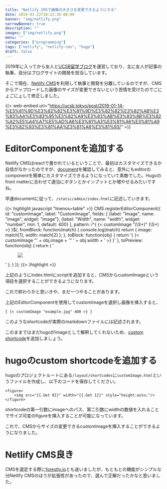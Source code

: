 ```yaml
---
title: "Netlify CMSで画像の大きさを変更できるようにする"
date: 2019-01-22T10:22:36-08:00
banner: "img/netlify.png"
narrowBanner: true
description: ""
images: ["img/netlify.png"]
menu: ""
categories: ["programming"]
tags: ["netlify", "netlify-cms", "hugo"]
draft: false
---
```


2019年に入ってから友人と[UCSB留学ブログ](https://ucsb.tokyo/)を運営しており、主に友人が記事の執筆、自分はブログサイトの開発を担当しています。

そこで現在、[Netlify CMS](https://www.netlifycms.org/)を利用して執筆と開発を分離しているのですが、CMSからアップロードした画像のサイズが変更できないという苦情を受けたのでごにょごにょして修正しました。

<!--more-->

{{< web-embed url="https://ucsb.tokyo/post/2019-01-14-%E3%81%9D%E3%82%82%E3%81%9D%E3%82%82%E3%82%AB%E3%83%AA%E3%83%95%E3%82%A9%E3%83%AB%E3%83%8B%E3%82%A2%E5%A4%A7%E5%AD%A6%E3%81%A3%E3%81%A6%E3%81%A9%E3%82%93%E3%81%AA%E3%81%A8%E3%81%93/" >}}


# EditorComponentを追加する
Netlify CMSはreactで書かれているということで、最初はカスタマイズできるか自信がなかったのですが、[document](https://www.netlifycms.org/docs/custom-widgets/#registereditorcomponent)を確認してみると、意外にもeditorのcomponentを簡単にカスタマイズできるようになっていて素敵でした。Hugoのfront matterに合わせて適当にボタンとかインプットとか増やせるみたいですね。

早速documentに従って、`/static/admin/index.html`に記述していきます。

{{< highlight javascript "linenos=table" >}}
CMS.registerEditorComponent({
  id: "customImage",
  label: "CustomImage",
  fields: [
    {label: "Image", name: "image", widget: "image"},
    {label: "Width", name: "width", widget: "number", min: 1, default: 400}
  ],
  pattern: /^{ {< customImage "(\S+)" (\S+) >} }$/,
  fromBlock: function(match) {
    console.log(match)
    return {
      image: match[1],
      width: match[2]
    };
  },
  toBlock: function(obj) {
    return '{ {< customImage "' + obj.image + '" ' + obj.width + ' >} }'
  },
  toPreview: function(obj) {
    return (
          '<figure><img src=' + obj.image + ' width=' + obj.width + ' style="height:auto;"/></figure>'
         );
  }
});
{{< /highlight >}}

上記のようにindex.htmlにscriptを追加すると、CMSからcustomImageという項目を選択することができるようになります。

これで終わりかと思いきや、まだ一つやることがあります。

上記のEditorComponentを使用してcustomImageを選択し画像を挿入すると、

```go-html-template
{ {< customImage "example.jpg" 400 >} } 
```

このようなshortcodeが実際のmarkdownファイルには記述されます。

このままではまだhugoがimageとして解釈してくれないため、[custom shortcode](https://gohugo.io/templates/shortcode-templates/#create-custom-shortcodes)を追加しましょう。

# hugoのcustom shortcodeを追加する
hugoのプロジェクトルートにある`/layout/shortcodes`に`customImage.html`というファイルを作成し、以下のコードを保存してください。

```go-html-template
<figure>
    <img src="{{.Get 0}}" width="{{.Get 1}}" style="height:auto;"/>
</figure>
```

shortcodeの第一引数にimageへのパス、第二引数にwidthの数値を入れることでサイズ可変のfigureを挿入することが可能になっています。

これで、CMSからサイズの変更できるcustomImageを挿入することができるようになりました。

# Netlify CMS良き
CMSを選定する際に[forestly.io](https://forestry.io/)とも迷いましたが、もともとの機能がシンプルな分Netlify CMSのほうが拡張性があったので、選んで正解だったかなと思いました。

